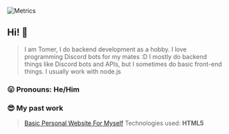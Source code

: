 ![Metrics](https://github.com/TomerJ/JiveOff/raw/main/github-metrics.svg)

## Hi! 👋

> I am Tomer, I do backend development as a hobby. I love programming Discord bots for my mates :D
> I mostly do backend things like Discord bots and APIs, but I sometimes do basic front-end things.
> I usually work with node.js

### 😛 Pronouns: He/Him

### 😎 My past work
> [Basic Personal Website For Myself](https://tomerthegreat.com)
> Technologies used: **HTML5**
